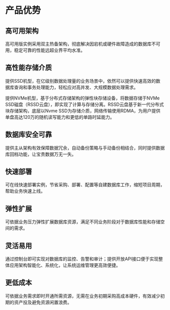 # 产品优势



## 高可用架构

高可用版实例采用双主热备架构，彻底解决因宕机或硬件故障造成的数据库不可用，稳定可靠的性能远超业界平均水准。

## 高性能存储介质

提供SSD机型，在亿级别数据处理量的业务场景中，依然可以提供快速高效的数据库查询和事务处理能力，轻松应对高并发、大规模数据处理需求。

提供NVMe机型，基于分布式存储架构的弹性块存储设备，将数据存储于NVMe SSD磁盘（RSSD云盘），即实现了计算与存储分离。RSSD云盘基于新一代分布式块存储架构，底层以Nvme SSD为存储介质，网络传输使用RDMA，为用户提供单盘高达120万的随机读写能力和更低的单路时延能力。

## 数据库安全可靠

提供主从架构有效保障数据冗余，自动备份策略与手动备份相结合，同时提供数据库回档功能，让宝贵数据万无一失。

## 快速部署

可在线快速部署实例，节省采购、部署、配置等自建数据库工作，缩短项目周期，帮助业务快速上线。

## 弹性扩展

可依据业务压力弹性扩展数据库资源，满足不同业务阶段对于数据库性能和存储空间的需求。

## 灵活易用

通过控制台即可实现对数据库的监控、告警和审计；提供开放API接口便于实现整体应用架构智能化、系统化，让系统运维管理更高效便捷。

## 更低成本

可依据业务需求即时开通所需资源，无需在业务初期采购高成本硬件，有效减少初期的资产投及避免资源闲置浪费。
